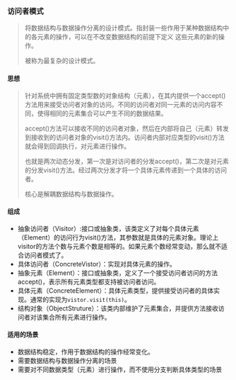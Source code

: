 ### 访问者模式

> 将数据结构与数据操作分离的设计模式。指封装一些作用于某种数据结构中的各元素的操作，可以在不改变数据结构的前提下定义 这些元素的新的操作。
>
> 被称为最复杂的设计模式。

#### 思想

> 针对系统中拥有固定类型数的对象结构（元素），在其内提供一个accept()方法用来接受访问者对象的访问。不同的访问者对同一元素的访问内容不同，使得相同的元素集合可以产生不同的数据结果。
>
> accept()方法可以接收不同的访问者对象，然后在内部将自己（元素）转发到接收到的访问者对象的visit()方法内。访问者内部对应类型的visit()方法就会得到回调执行，对元素进行操作。
>
> 也就是两次动态分发，第一次是对访问者的分发accept()，第二次是对元素的分发visit()方法。经过两次分发才将一个具体元素传递到一个具体的访问者。
>
> 核心是解耦数据结构与数据操作。

#### 组成

* 抽象访问者（Visitor）:接口或抽象类，该类定义了对每个具体元素（Element）的访问行为visit()方法，其参数就是具体的元素对象。理论上visitor的方法个数与元素个数是相等的。如果元素个数经常变动，那么就不适合访问者模式了。
* 具体访问者（ConcreteVistor）：实现对具体元素的操作。
* 抽象元素（Element）：接口或抽象类，定义了一个接受访问者访问的方法accept()，表示所有元素类型都支持被访问者访问。
* 具体元素（ConcreteElement）：具体元素类型，提供接受访问者的具体实现。通常的实现为`vistor.visit(this)`。
* 结构对象（ObjectStruture）：该类内部维护了元素集合，并提供方法接收访问者对该集合所有元素进行操作。

#### 适用的场景

* 数据结构稳定，作用于数据结构的操作经常变化。
* 需要数据结构与数据操作分离的场景
* 需要对不同数据类型（元素）进行操作，而不使用分支判断具体类型的场景